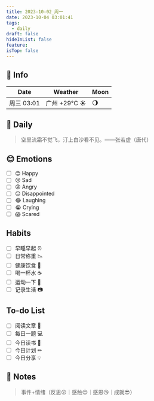 ```yaml
---
title: 2023-10-02_周一
date: 2023-10-04 03:01:41
tags:
  - daily
draft: false
hideInList: false
feature: 
isTop: false
---
```




## 📅 Info

| Date           | Weather      | Moon |
| -------------- | ------------ | ---- |
| 周三 03:01 |广州 +29°C ☀️  |🌖|

## 📖 Daily

> 空里流霜不觉飞，汀上白沙看不见。——张若虚（唐代）



## 😊 Emotions

- [ ] 😊 Happy
- [ ] 😢 Sad
- [ ] 😡 Angry
- [ ] 😔 Disappointed
- [ ] 😂 Laughing
- [ ] 😭 Crying
- [ ] 😱 Scared

## Habits

- [ ] 早睡早起 ⏰
- [ ] 日常称重 📉
- [ ] 健康饮食 🥗
- [ ] 喝一杯水 ☕️
- [ ] 运动一下 🏃
- [ ] 记录生活 📷

## To-do List

- [ ] 阅读文章 🔎
- [ ] 每日一题 💻
- [ ] 今日读书 📖
- [ ] 今日计划 ✏
- [ ] 今日分享 💡

## 📝 Notes
> 事件+情绪（反思😲｜感触😌｜感恩😘｜成就😎）

